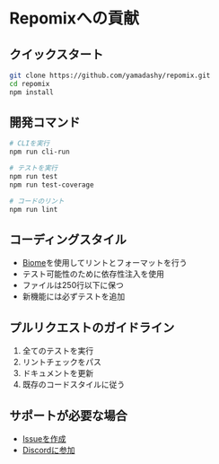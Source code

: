 # Repomixへの貢献

## クイックスタート

```bash
git clone https://github.com/yamadashy/repomix.git
cd repomix
npm install
```

## 開発コマンド

```bash
# CLIを実行
npm run cli-run

# テストを実行
npm run test
npm run test-coverage

# コードのリント
npm run lint
```

## コーディングスタイル

- [Biome](https://biomejs.dev/)を使用してリントとフォーマットを行う
- テスト可能性のために依存性注入を使用
- ファイルは250行以下に保つ
- 新機能には必ずテストを追加

## プルリクエストのガイドライン

1. 全てのテストを実行
2. リントチェックをパス
3. ドキュメントを更新
4. 既存のコードスタイルに従う

## サポートが必要な場合

- [Issueを作成](https://github.com/yamadashy/repomix/issues)
- [Discordに参加](https://discord.gg/wNYzTwZFku)
